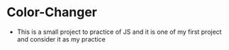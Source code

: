 # Color-Changer
- This is a small project to practice of JS and it is one of my first project and consider it as my practice
